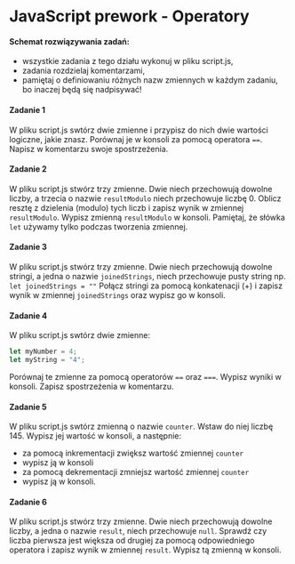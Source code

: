 #  JavaScript prework - Operatory

#### Schemat rozwiązywania zadań:

* wszystkie zadania z tego działu wykonuj w pliku script.js,
* zadania rozdzielaj komentarzami,
* pamiętaj o definiowaniu różnych nazw zmiennych w każdym zadaniu, bo inaczej będą się nadpisywać!

#### Zadanie 1

W pliku script.js swtórz dwie zmienne i przypisz do nich dwie wartości logiczne, jakie znasz. Porównaj je w konsoli za pomocą operatora ```==```.
Napisz w komentarzu swoje spostrzeżenia.

#### Zadanie 2

W pliku script.js stwórz trzy zmienne. Dwie niech przechowują dowolne liczby, a trzecia o nazwie ```resultModulo``` niech przechowuje liczbę 0. Oblicz resztę z dzielenia (modulo) tych liczb i zapisz wynik w zmiennej ```resultModulo```.
Wypisz zmienną ```resultModulo``` w konsoli. Pamiętaj, że słówka ```let``` używamy tylko podczas tworzenia zmiennej.

#### Zadanie 3
W pliku script.js stwórz trzy zmienne. Dwie niech przechowują dowolne stringi, a jedna o nazwie ```joinedStrings```, niech przechowuje pusty string np. ```let joinedStrings = ""```
Połącz stringi za pomocą konkatenacji (+) i zapisz wynik w zmiennej ```joinedStrings``` oraz wypisz go w konsoli.


#### Zadanie 4
W pliku script.js swtórz dwie zmienne:

 ``` JavaScript
let myNumber = 4;
let myString = "4";
 ```

Porównaj te zmienne za pomocą operatorów ```==``` oraz ```===```.
Wypisz wyniki w konsoli. Zapisz spostrzeżenia w komentarzu.


#### Zadanie 5

W pliku script.js swtórz zmienną o nazwie ```counter```. Wstaw do niej liczbę 145.
Wypisz jej wartość w konsoli, a następnie:

* za pomocą inkrementacji zwiększ wartość zmiennej ```counter```
* wypisz ją w konsoli
* za pomocą dekrementacji zmniejsz wartość zmiennej ```counter```
* wypisz ją w konsoli.


#### Zadanie 6

W pliku script.js stwórz trzy zmienne. Dwie niech przechowują dowolne liczby, a jedna o nazwie ```result```, niech przechowuje ```null```. Sprawdź czy liczba pierwsza jest większa od drugiej za pomocą odpowiedniego operatora i zapisz wynik w zmiennej ```result```. Wypisz tą zmienną w konsoli.
